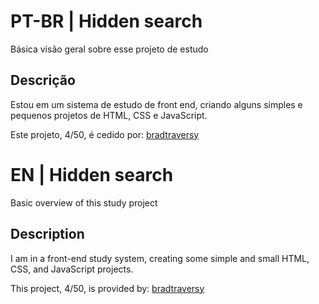 # PT-BR | Hidden search

Básica visão geral sobre esse projeto de estudo

## Descrição

Estou em um sistema de estudo de front end, criando alguns simples e pequenos projetos de HTML, CSS e JavaScript.

Este projeto, 4/50, é cedido por: [bradtraversy](https://github.com/bradtraversy/50projects50days)

# EN | Hidden search

Basic overview of this study project

## Description

I am in a front-end study system, creating some simple and small HTML, CSS, and JavaScript projects.

This project, 4/50, is provided by: [bradtraversy](https://github.com/bradtraversy/50projects50days)
